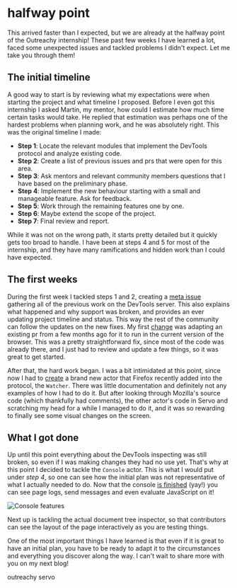 # halfway point

This arrived faster than I expected, but we are already at the halfway point of the Outreachy internship! These past few weeks I have learned a lot, faced some unexpected issues and tackled problems I didn't expect. Let me take you through them!

## The initial timeline

A good way to start is by reviewing what my expectations were when starting the project and what timeline I proposed. Before I even got this internship I asked Martin, my mentor, how could I estimate how much time certain tasks would take. He replied that estimation was perhaps one of the hardest problems when planning work, and he was absolutely right. This was the original timeline I made:

- **Step 1**: Locate the relevant modules that implement the DevTools protocol and analyze existing code.
- **Step 2**: Create a list of previous issues and prs that were open for this area.
- **Step 3**: Ask mentors and relevant community members questions that I have based on the preliminary phase.
- **Step 4**: Implement the new behaviour starting with a small and manageable feature. Ask for feedback.
- **Step 5**: Work through the remaining features one by one.
- **Step 6**: Maybe extend the scope of the project.
- **Step 7**: Final review and report.

While it was not on the wrong path, it starts pretty detailed but it quickly gets too broad to handle. I have been at steps 4 and 5 for most of the internship, and they have many ramifications and hidden work than I could have expected.

## The first weeks

During the first week I tackled steps 1 and 2, creating a [meta issue](https://github.com/servo/servo/issues/32404) gathering all of the previous work on the DevTools server. This also explains what happened and why support was broken, and provides an ever updating project timeline and status. This way the rest of the community can follow the updates on the new fixes. My first [change](https://github.com/servo/servo/pull/32475) was adapting an existing pr from a few months ago for it to run in the current version of the browser. This was a pretty straightforward fix, since most of the code was already there, and I just had to review and update a few things, so it was great to get started.

After that, the hard work began. I was a bit intimidated at this point, since now I had to [create](https://github.com/servo/servo/pull/32509) a brand new actor that Firefox recently added into the protocol, the `Watcher`. There was little documentation and definitely not any examples of how I had to do it. But after looking through Mozilla's source code (which thankfully had comments), the other actor's code in Servo and scratching my head for a while I managed to do it, and it was so rewarding to finally see some visual changes on the screen.

## What I got done

Up until this point everything about the DevTools inspecting was still broken, so even if I was making changes they had no use yet. That's why at this point I decided to tackle the `Console` actor. This is what I would put under _step 4_, so one can see how the initial plan was not representative of what I actually needed to do. Now that the console [is finished](https://github.com/servo/servo/pull/32727) (yay!) you can see page logs, send messages and even evaluate JavaScript on it!

<img src="/images/2024/halfway-console.png" alt="Console features" class="no-index" />

Next up is tackling the actual document tree inspector, so that contributors can see the layout of the page interactively as you are testing things.

One of the most important things I have learned is that even if it is great to have an initial plan, you have to be ready to adapt it to the circumstances and everything you discover along the way. I can't wait to share more with you on my next blog!

<tag>outreachy</tag>
<tag>servo</tag>
